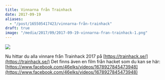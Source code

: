 ```yaml
---
title: Vinnarna från Trainhack
date: 2017-09-19
aliases:
  - "/post/165505417423/vinnarna-från-trainhack"
draft: true
image: "/media/2017/09/2017-09-19-vinnarna-fran-trainhack-1.png"
---
```


 

![](/media/2017/09/2017-09-19-vinnarna-fran-trainhack-1.png)


Nu hittar du alla vinnare från Trainhack 2017 på [https://trainhack.se/](https://trainhack.se/)
Det finns även en film från hacket som du kan se här: [https://www.facebook.com/46elks/videos/1678927845473948](https://www.facebook.com/46elks/videos/1678927845473948)
 
